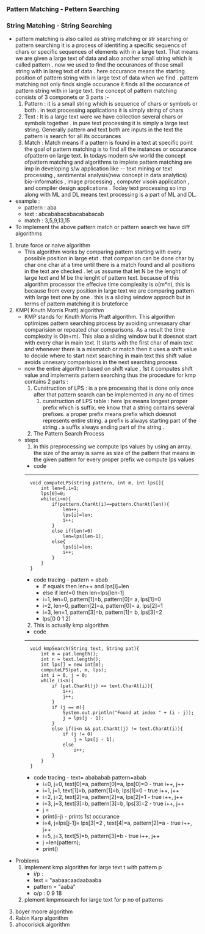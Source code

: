 ### Pattern Matching  - Pettern Searching
### String Matching  - String Searching
- pattern matching is also called as string matching or str searching or pattern searching it is a process of identifing a specific sequencs of chars or specific sequences of elements with in a large text. That means we are given a large text of data and also another small string which is called pattern . now we used to find the occurances of those small string with in lareg text of data . here occurance means the starting position of pattern string with in large text of data when we find . pattern matching not only finds single occurance it finds all the occurance of pattern string with in large text. the concept of pattern matching consists of 3 componets or 3 parts :-
    1. Pattern : it is a small string which is sequence of chars or symbols or both . in text processing applications it is simply string of chars 
    2. Text : It is a large text were we have collection several chars or symbols together . in pure text processing it is simply a large text string. Generally pattern and text both are inputs in the text the pattern is search for all its occurances 
    3. Match : Match means if a pattern is found in a text at specific point the goal of pattern matching is to find all the instances or occurance ofpattern on large text. In todays modern s/w world the concept ofpattern matching and algorithms to implete pattern matching are imp in developing s/w application like --  text mining or text processing , sentimental analysis(new concept in data analytics) bio-informatics , image processing , computer visoin application , and compiler design applications . Today text processing so imp along with ML and DL means text processing is a part of ML and DL. 
- example :
    - pattern : aba
    - text : abcababacabacababacab
    - match : 3,5,9,13,15
- To implement the above pattern match or pattern search we have diff algorithms 
1. brute force or naive algorithm
    - This algorithm works by comparing pattern starting with every possible  position in large etxt . that comparion can be done char by char one char at a time until there is a match found and all positions in the text are checked . let us assume that let N be the lenght of large text and M be the lenght of pattern text. because of this algorithm processor the effecive time complexity is o(m*n), this is because from every position in large text we are comparing pattern with large text one by one . this is a sliding window approch but in terms of pattern matching it is bruteforce
2. KMP( Knuth Morris Pratt) algorithm
    - KMP stands for Knuth Morris Pratt algorithm. This algorithm optimizes pattern searching process by avoiding unnesasary char comparision or repeated char comparisons. As a result the time complexity is O(n+m). This also a sliding window but it doesnot start with every char in main text. It starts with the first char of main text and whenever there is a mismatch or match then it uses a shift value to decide where to start next searching in main text this shift value avoids unnesary comparisions in the next searching process
    - now the entire algorithm based on shift value , 1st it computes shift value and implements pattern searching thus the procedure for kmp contains 2 parts :
        1. Cunstruction of LPS : is a pre processing that is done only once after that pattern search can be implemented in any no of times
            1. cunstruction of LPS table : here lps means longest proper prefix which is suffix. we know that a string contains several prefixes. a proper prefix means prefix which doesnot represents entire string. a prefix is always starting part of the string . a suffix always ending part of the string .
        2. The Pattern Search Process
    - steps
        1. in this preprocessing we compute lps values by using an array. the size of the array is same as size of the pattern that means in the given pattern for every proper prefix we compute lps values
        - code
        -------------
            void computeLPS(string pattern, int m, int lps[]{
                int len=0,i=1;
                lps[0]=0;
                while(i<m){
                    if(pattern.CharAt(i)==pattern.CharAt(len)){
                        len++;
                        lps[i]=len;
                        i++;
                    }
                    else if(len!=0)
                        len=lps[len-1];
                    else{
                        lps[i]=len;
                        i++;
                    }
                }
            }
        - code tracing - pattern = abab
            - if equals then len++ and lps[i]=len
            - else if len!=0 then len=lps[len-1]
            - i=1, len=0, pattern[1]=b, pattern[0]= a, lps[1]=0
            - i=2, len=0, pattern[2]=a, pattern[0]= a, lps[2]=1
            - i=3, len=1, pattern[3]=b, pattern[1]= b, lps[3]=2
            - lps[0 0 1 2]
        2. This is actually kmp algorithm
        - code
        ---------------------------
            void kmpSearch(String text, String pat){
                int m = pat.length();
                int n = text.length();
                int lps[] = new int[m];
                computeLPS(pat, m, lps);
                int i = 0, j = 0;
                while (i<n){
                    if (pat.CharAt(j) == text.CharAt(i)){
                        i++;
                        j++;
                    }
                    if (j == m){
                        System.out.println("Found at index " + (i - j));
                        j = lps[j - 1]; 
                    }
                    else if(i<n && pat.CharAt(j) != text.CharAt(i)){
                        if (j != 0) 
                            j = lps[j - 1];
                        else 
                            i++;
                    }
                }
            }
        - code tracing - text= abababab pattern=abab
            - i=0, j=0, text[0]=a, pattern[0]=a, lps[0]=0 - true i++, j++
            - i=1, j=1, text[1]=b, pattern[1]=b, lps[1]=0 - true i++, j++
            - i=2, j=2, text[2]=a, pattern[2]=a, lps[2]=1 - true i++, j++
            - i=3, j=3, text[3]=b, pattern[3]=b, lps[3]=2 - true i++, j++
            - j = 
            - print(i-j) - prints 1st occurance
            - i=4, j=lps[j-1]= lps[3]=2 , text[4]=a, pattern[2]=a - true i++, j++
            - i=5, j=3, text[5]=b, pattern[3]=b - true i++, j++
            - j =len(pattern);
            - print()

- Problems
    1. implement kmp algorithm for large text t with pattern p
        - i/p :
        - text = "aabaacaadaabaaba
        - pattern = "aaba"
        - o/p : 0 9 18
    2. plement kmpmsearch for large text for p no of patterns
3. boyer moore algorithm
4. Rabin Karp algorithm
5. ahocorisick algorithm


